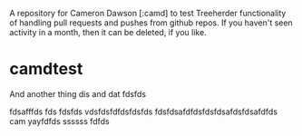 A repository for Cameron Dawson [:camd] to test Treeherder functionality of handling
pull requests and pushes from github repos.  If you haven't seen activity in
a month, then it can be deleted, if you like.


# camdtest

And another thing
dis and dat
fdsfds

fdsafffds
fds
fdsfds
vdsfdsfdfdsfdsfds
fdsfdsafdfdsfdsfdsafdsfdsafdfds
cam yayfdfds
ssssss
fdfds
